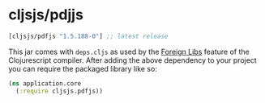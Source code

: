 # cljsjs/pdjjs

[](dependency)
```clojure
[cljsjs/pdfjs "1.5.188-0"] ;; latest release
```
[](/dependency)

This jar comes with `deps.cljs` as used by the [Foreign Libs][flibs] feature
of the Clojurescript compiler. After adding the above dependency to your project
you can require the packaged library like so:

```clojure
(ns application.core
  (:require cljsjs.pdfjs))
```

[flibs]: https://github.com/clojure/clojurescript/wiki/Foreign-Dependencies
